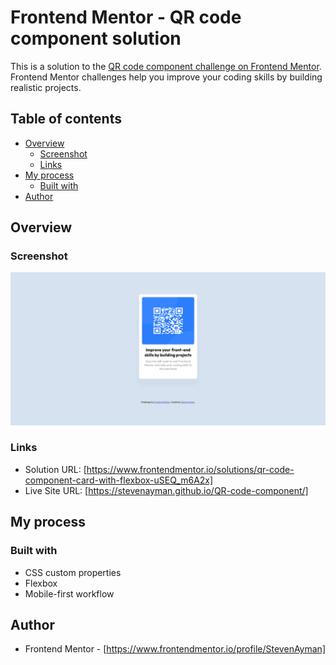 # Frontend Mentor - QR code component solution

This is a solution to the [QR code component challenge on Frontend Mentor](https://www.frontendmentor.io/challenges/qr-code-component-iux_sIO_H). Frontend Mentor challenges help you improve your coding skills by building realistic projects. 

## Table of contents

- [Overview](#overview)
  - [Screenshot](#screenshot)
  - [Links](#links)
- [My process](#my-process)
  - [Built with](#built-with)
- [Author](#author)


## Overview

### Screenshot

![Design preview for the QR code component coding challenge](./design/desktop-preview.png)

### Links

- Solution URL: [https://www.frontendmentor.io/solutions/qr-code-component-card-with-flexbox-uSEQ_m6A2x]
- Live Site URL: [https://stevenayman.github.io/QR-code-component/]

## My process

### Built with

- CSS custom properties
- Flexbox
- Mobile-first workflow


## Author

- Frontend Mentor - [https://www.frontendmentor.io/profile/StevenAyman]


